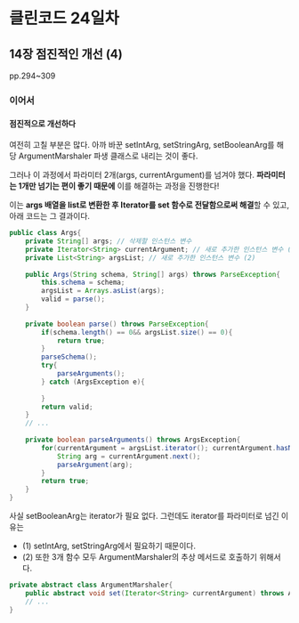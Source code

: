 # 클린코드 24일차

## 14장 점진적인 개선 (4)

pp.294~309

### 이어서

#### 점진적으로 개선하다

여전히 고칠 부분은 많다. 아까 바꾼 setIntArg, setStringArg, setBooleanArg를 해당 ArgumentMarshaler 파생 클래스로 내리는 것이 좋다.

그러나 이 과정에서 파라미터 2개(args, currentArgument)를 넘겨야 했다. **파라미터는 1개만 넘기는 편이 좋기 때문에** 이를 해결하는 과정을 진행한다!

이는 **args 배열을 list로 변환한 후 Iterator를 set 함수로 전달함으로써 해결**할 수 있고, 아래 코드는 그 결과이다.

```java
public class Args{
    private String[] args; // 삭제할 인스턴스 변수
    private Iterator<String> currentArgument; // 새로 추가한 인스턴스 변수 (1)
    private List<String> argsList; // 새로 추가한 인스턴스 변수 (2)
    
    public Args(String schema, String[] args) throws ParseException{
        this.schema = schema;
        argsList = Arrays.asList(args);
        valid = parse();
    }
    
    private boolean parse() throws ParseException{
        if(schema.length() == 0&& argsList.size() == 0){
            return true;
        }
        parseSchema();
        try{
            parseArguments();
        } catch (ArgsException e){
            
        }
        return valid;
    }
    // ...
    
    private boolean parseArguments() throws ArgsException{
        for(currentArgument = argsList.iterator(); currentArgument.hasNext();){
            String arg = currentArgument.next();
            parseArgument(arg);
        }
        return true;
    }
}
```
사실 setBooleanArg는 iterator가 필요 없다. 그런데도 iterator를 파라미터로 넘긴 이유는 
- (1) setIntArg, setStringArg에서 필요하기 때문이다.
- (2) 또한 3개 함수 모두 ArgumentMarshaler의 추상 메서드로 호출하기 위해서다. 

```java
private abstract class ArgumentMarshaler{
    public abstract void set(Iterator<String> currentArgument) throws ArgsExcetion; // 새로 추가한 추상 메서드
    // ...
}
```
